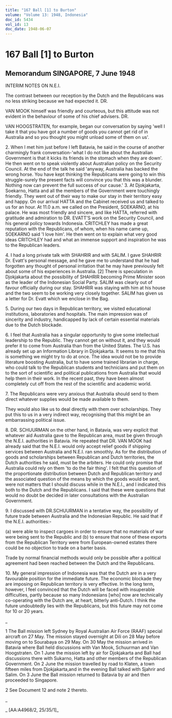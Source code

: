 ```yaml
---
title: "167 Ball [1] to Burton"
volume: "Volume 13: 1948, Indonesia"
doc_id: 5434
vol_id: 13
doc_date: 1948-06-07
---
```


# 167 Ball [1] to Burton

## Memorandum SINGAPORE, 7 June 1948

INTERIM NOTES ON N.E.I.

The contrast between our reception by the Dutch and the Republicans was no less striking because we had expected it. DR.

VAN MOOK himself was friendly and courteous, but this attitude was not evident in the behaviour of some of his chief advisers. DR.

VAN HOOGSTRATEN, for example, began our conversation by saying 'well I take it that you have got a number of goods you cannot get rid of in Australia and so you thought you might unload some of them on us'.

2\. When I met him just before I left Batavia, he said in the course of another charmingly frank conversation-'what I do not like about the Australian Government is that it kicks its friends in the stomach when they are down'. He then went on to speak violently about Australian policy on the Security Council. At the end of the talk he said 'anyway, Australia has backed the wrong horse. You have kept thinking the Republicans were going to win this struggle-surely the present facts will convince you that this was a blunder. Nothing now can prevent the full success of our cause.' 3. At Djokjakarta, Soekarno, Hatta and all the members of the Government were touchingly friendly. They went out of their way to make our stay in their territory easy and happy. On our arrival HATTA and the Cabinet received us and talked to us for an hour. At 11.0 a.m. we called on the President, SOEKARNO, at his palace. He was most friendly and sincere, and like HATTA, referred with gratitude and admiration to DR. EVATT'S work on the Security Council, and his general policy towards Indonesia. CRITCHLEY has made a great reputation with the Republicans, of whom, when his name came up, SOEKARNO said 'I love him'. He then went on to explain what very good ideas CRITCHLEY had and what an immense support and inspiration he was to the Republican leaders.

4\. I had a long private talk with SHAHRIR and with SALIM. I gave SHAHRIR Dr. Evatt's personal message, and he gave me to understand that he had forgotten any thought of personal irritation that he may have previously felt about some of his experiences in Australia. [2] There is speculation in Djokjakarta about the possibility of SHAHRIR becoming Prime Minister soon as the leader of the Indonesian Social Party. SALIM was clearly out of favour officially during our stay. SHAHRIR was staying with him at his house and the two seem to be working very closely together. SALIM has given us a letter for Dr. Evatt which we enclose in the Bag.

5\. During our two days in Republican territory, we visited educational institutions, laboratories and hospitals. The main impression was of sincerity and industry, handicapped by lack of certain essential materials due to the Dutch blockade.

6\. I feel that Australia has a singular opportunity to give some intellectual leadership to the Republic. They cannot get on without it, and they would prefer it to come from Australia than from the United States. The U.S. has already set up an Information Library in Djokjakarta. It seems to me that this is something we might try to do at once. The idea would not be to provide literature boosting Australia, but to have some trained librarian in charge, who could talk to the Republican students and technicians and put them on to the sort of scientific and political publications from Australia that would help them in their work. In the recent past, they have been almost completely cut off from the rest of the scientific and academic world.

7\. The Republicans were very anxious that Australia should send to them direct whatever supplies would be made available to them.

They would also like us to deal directly with them over scholarships. They put this to us in a very indirect way, recognising that this might be an embarrassing political issue.

8\. DR. SCHUURMAN on the other hand, in Batavia, was very explicit that whatever aid Australia gave to the Republican area, must be given through the N.E.I. authorities in Batavia. He repeated that DR. VAN MOOK had already said that the N.E.I. would only accept relief goods if shipping services between Australia and N.E.I. ran smoothly. As for the distribution of goods and scholarships between Republican and Dutch territories, the Dutch authorities he said, must be the arbiters. He could only promise that Australia could rely on them 'to do the fair thing'. I felt that this question of the proportionate distribution between Dutch and Republican territory and the associated question of the means by which the goods would be sent, were not matters that I should discuss while in the N.E.I., and I indicated this both to the Dutch and the Republicans. I said that these were questions that would no doubt be decided in later consultations with the Australian Government.

9\. I discussed with DR.SCHUURMAN in a tentative way, the possibility of future trade between Australia and the Indonesian Republic. He said that if the N.E.I. authorities:-

(a) were able to inspect cargoes in order to ensure that no materials of war were being sent to the Republic and (b) to ensure that none of these exports from the Republican Territory were from European-owned estates there could be no objection to trade on a barter basis.

Trade by normal financial methods would only be possible after a political agreement had been reached between the Dutch and the Republicans.

10\. My general impression of Indonesia was that the Dutch are in a very favourable position for the immediate future. The economic blockade they are imposing on Republican territory is very effective. In the long term, however, I feel convinced that the Dutch will be faced with insuperable difficulties, partly because so many Indonesians [who] now are technically co-operating with the Dutch are, at heart, bitterly anti-Dutch. I think the future undoubtedly lies with the Republicans, but this future may not come for 10 or 20 years.

_

1 The Ball mission left Sydney by Royal Australian Air Force (RAAF) special aircraft on 27 May. The mission stayed overnight at Dili on 28 May before moving on to Sourabaya on 29 May. On 30 May the mission arrived in Batavia where Ball held discussions with Van Mook, Schuurman and Van Hoogstraten. On 1 June the mission left by air for Djokjakarta and Ball had discussions there with Sukarno, Hatta and other members of the Republican Government. On 2 June the mission travelled by road to Klaten, a town fifteen miles from Djokjakarta,and in the evening Ball talked with Sjahrir and Salim. On 3 June the Ball mission returned to Batavia by air and then proceeded to Singapore.

2 See Document 12 and note 2 thereto.

_

_ [AA:A4968/2, 25/35/1]_
